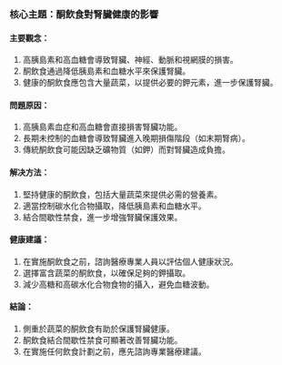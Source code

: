 ### 核心主題：酮飲食對腎臟健康的影響

#### 主要觀念：
1. 高胰島素和高血糖會導致腎臟、神經、動脈和視網膜的損害。
2. 酮飲食通過降低胰島素和血糖水平來保護腎臟。
3. 健康的酮飲食應包含大量蔬菜，以提供必要的鉀元素，進一步保護腎臟。

#### 問題原因：
1. 高胰島素血症和高血糖會直接損害腎臟功能。
2. 長期未控制的血糖會導致腎臟進入晚期損傷階段（如末期腎病）。
3. 傳統酮飲食可能因缺乏礦物質（如鉀）而對腎臟造成負擔。

#### 解决方法：
1. 堅持健康的酮飲食，包括大量蔬菜來提供必需的營養素。
2. 適當控制碳水化合物攝取，降低胰島素和血糖水平。
3. 結合間歇性禁食，進一步增強腎臟保護效果。

#### 健康建議：
1. 在實施酮飲食之前，諮詢醫療專業人員以評估個人健康狀況。
2. 選擇富含蔬菜的酮飲食，以確保足夠的鉀攝取。
3. 減少高糖和高碳水化合物食物的攝入，避免血糖波動。

#### 結論：
1. 側重於蔬菜的酮飲食有助於保護腎臟健康。
2. 酮飲食結合間歇性禁食可顯著改善腎臟功能。
3. 在實施任何飲食計劃之前，應先諮詢專業醫療建議。